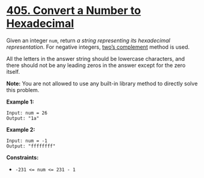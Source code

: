 # [405. Convert a Number to Hexadecimal](https://leetcode.com/problems/convert-a-number-to-hexadecimal/)

Given an integer `num`, return _a string representing its hexadecimal representation_. For negative integers, [two’s complement](https://en.wikipedia.org/wiki/Two%27s_complement) method is used.

All the letters in the answer string should be lowercase characters, and there should not be any leading zeros in the answer except for the zero itself.

**Note:** You are not allowed to use any built-in library method to directly solve this problem.

**Example 1:**

```
Input: num = 26
Output: "1a"
```

**Example 2:**

```
Input: num = -1
Output: "ffffffff"
```

**Constraints:**

* `-231 <= num <= 231 - 1`